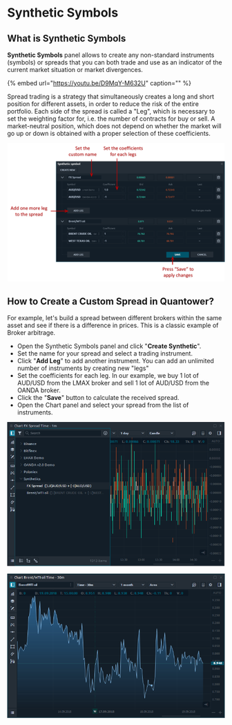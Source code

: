 # Synthetic Symbols

## What is Synthetic Symbols

**Synthetic Symbols** panel allows to create any non-standard instruments \(symbols\) or spreads that you can both trade and use as an indicator of the current market situation or market divergences.

{% embed url="https://youtu.be/D9MqY-M632U" caption="" %}

Spread trading is a strategy that simultaneously creates a long and short position for different assets, in order to reduce the risk of the entire portfolio. Each side of the spread is called a "Leg", which is necessary to set the weighting factor for, i.e. the number of contracts for buy or sell. A market-neutral position, which does not depend on whether the market will go up or down is obtained with a proper selection of these coefficients.

![General view of Synthetic Symbols in Quantower platform](../.gitbook/assets/synthetic-symbols.png)

## How to Create a Custom Spread in Quantower?

For example, let's build a spread between different brokers within the same asset and see if there is a difference in prices. This is a classic example of Broker arbitrage.

* Open the Synthetic Symbols panel and click "**Create Synthetic**".
* Set the name for your spread and select a trading instrument.
* Click "**Add Leg**" to add another instrument. You can add an unlimited number of instruments by creating new "legs"
* Set the coefficients for each leg. In our example, we buy 1 lot of AUD/USD from the LMAX broker and sell 1 lot of AUD/USD from the OANDA broker.
* Click the "**Save**" button to calculate the received spread.
* Open the Chart panel and select your spread from the list of instruments.

![Spread between different brokers within the same asset &#x2014; AUD/USD](../.gitbook/assets/synthetic-chart-of-aud_usd-beetwen-two-brokers.png)

![Spread between WTI and Brent Crude Oil](../.gitbook/assets/spread-between-wti-and-brent-crude-oil.png)

